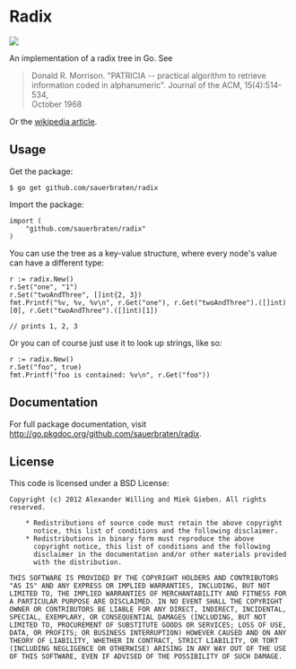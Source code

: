# Radix

<a href="http://goci.me/project/github.com/sauerbraten/radix">
	<img src="http://goci.me/project/image/github.com/sauerbraten/radix" />
</a>

An implementation of a radix tree in Go. See

> Donald R. Morrison. "PATRICIA -- practical algorithm to retrieve              
> information coded in alphanumeric". Journal of the ACM, 15(4):514-534,        
> October 1968    

Or the [wikipedia article](http://en.wikipedia.org/wiki/Radix_tree).

## Usage

Get the package:

	$ go get github.com/sauerbraten/radix

Import the package:

	import (
		"github.com/sauerbraten/radix"
	)

You can use the tree as a key-value structure, where every node's value can have 
a different type:

	r := radix.New()
	r.Set("one", "1")
	r.Set("twoAndThree", []int{2, 3})
	fmt.Printf("%v, %v, %v\n", r.Get("one"), r.Get("twoAndThree").([]int)[0], r.Get("twoAndThree").([]int)[1])
	
	// prints 1, 2, 3

Or you can of course just use it to look up strings, like so:

	r := radix.New()
	r.Set("foo", true)
	fmt.Printf("foo is contained: %v\n", r.Get("foo"))

## Documentation

For full package documentation, visit http://go.pkgdoc.org/github.com/sauerbraten/radix.

## License

This code is licensed under a BSD License:

	Copyright (c) 2012 Alexander Willing and Miek Gieben. All rights reserved.
	
		* Redistributions of source code must retain the above copyright
		  notice, this list of conditions and the following disclaimer.
		* Redistributions in binary form must reproduce the above
		  copyright notice, this list of conditions and the following
		  disclaimer in the documentation and/or other materials provided
		  with the distribution.

	THIS SOFTWARE IS PROVIDED BY THE COPYRIGHT HOLDERS AND CONTRIBUTORS
	"AS IS" AND ANY EXPRESS OR IMPLIED WARRANTIES, INCLUDING, BUT NOT
	LIMITED TO, THE IMPLIED WARRANTIES OF MERCHANTABILITY AND FITNESS FOR
	A PARTICULAR PURPOSE ARE DISCLAIMED. IN NO EVENT SHALL THE COPYRIGHT
	OWNER OR CONTRIBUTORS BE LIABLE FOR ANY DIRECT, INDIRECT, INCIDENTAL,
	SPECIAL, EXEMPLARY, OR CONSEQUENTIAL DAMAGES (INCLUDING, BUT NOT
	LIMITED TO, PROCUREMENT OF SUBSTITUTE GOODS OR SERVICES; LOSS OF USE,
	DATA, OR PROFITS; OR BUSINESS INTERRUPTION) HOWEVER CAUSED AND ON ANY
	THEORY OF LIABILITY, WHETHER IN CONTRACT, STRICT LIABILITY, OR TORT
	(INCLUDING NEGLIGENCE OR OTHERWISE) ARISING IN ANY WAY OUT OF THE USE
	OF THIS SOFTWARE, EVEN IF ADVISED OF THE POSSIBILITY OF SUCH DAMAGE.
